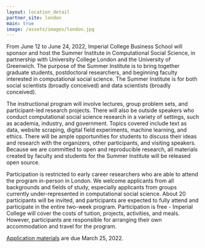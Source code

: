 ```yaml
---
layout: location_detail
partner_site: london
main: true
image: /assets/images/london.jpg
---
```


From June 12 to June 24, 2022, Imperial College Business School will sponsor and host the Summer Institute in Computational Social Science, in partnership with University College London and the University of Greenwich. The purpose of the Summer Institute is to bring together graduate students, postdoctoral researchers, and beginning faculty interested in computational social science. The Summer Institute is for both social scientists (broadly conceived) and data scientists (broadly conceived).

The instructional program will involve lectures, group problem sets, and participant-led research projects. There will also be outside speakers who conduct computational social science research in a variety of settings, such as academia, industry, and government. Topics covered include text as data, website scraping, digital field experiments, machine learning, and ethics. There will be ample opportunities for students to discuss their ideas and research with the organizers, other participants, and visiting speakers. Because we are committed to open and reproducible research, all materials created by faculty and students for the Summer Institute will be released open source.

Participation is restricted to early career researchers who are able to attend the program in-person in London. We welcome applicants from all backgrounds and fields of study, especially applicants from groups currently under-represented in computational social science. About 20 participants will be invited, and participants are expected to fully attend and participate in the entire two-week program. Participation is free - Imperial College will cover the costs of tuition, projects, activities, and meals. However, participants are responsible for arranging their own accommodation and travel for the program.


[Application materials](https://compsocialscience.github.io/summer-institute/2022/london/apply) are due March 25, 2022.
